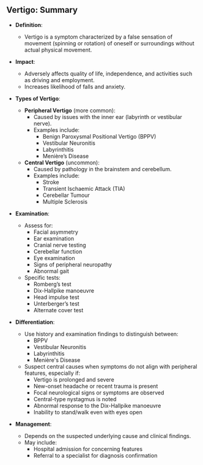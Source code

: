 ## Vertigo: Summary

- **Definition**: 
  - Vertigo is a symptom characterized by a false sensation of movement (spinning or rotation) of oneself or surroundings without actual physical movement.

- **Impact**:
  - Adversely affects quality of life, independence, and activities such as driving and employment.
  - Increases likelihood of falls and anxiety.

- **Types of Vertigo**:
  - **Peripheral Vertigo** (more common):
    - Caused by issues with the inner ear (labyrinth or vestibular nerve).
    - Examples include:
      - Benign Paroxysmal Positional Vertigo (BPPV)
      - Vestibular Neuronitis
      - Labyrinthitis
      - Menière’s Disease
  - **Central Vertigo** (uncommon):
    - Caused by pathology in the brainstem and cerebellum.
    - Examples include:
      - Stroke
      - Transient Ischaemic Attack (TIA)
      - Cerebellar Tumour
      - Multiple Sclerosis

- **Examination**:
  - Assess for:
    - Facial asymmetry
    - Ear examination
    - Cranial nerve testing
    - Cerebellar function
    - Eye examination
    - Signs of peripheral neuropathy
    - Abnormal gait
  - Specific tests:
    - Romberg’s test
    - Dix-Hallpike manoeuvre
    - Head impulse test
    - Unterberger’s test
    - Alternate cover test

- **Differentiation**:
  - Use history and examination findings to distinguish between:
    - BPPV
    - Vestibular Neuronitis
    - Labyrinthitis
    - Menière's Disease
  - Suspect central causes when symptoms do not align with peripheral features, especially if:
    - Vertigo is prolonged and severe
    - New-onset headache or recent trauma is present
    - Focal neurological signs or symptoms are observed
    - Central-type nystagmus is noted
    - Abnormal response to the Dix-Hallpike manoeuvre
    - Inability to stand/walk even with eyes open

- **Management**:
  - Depends on the suspected underlying cause and clinical findings.
  - May include:
    - Hospital admission for concerning features
    - Referral to a specialist for diagnosis confirmation